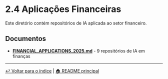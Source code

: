 # 2.4 Aplicações Financeiras

Este diretório contém repositórios de IA aplicada ao setor financeiro.

## Documentos

- [**FINANCIAL_APPLICATIONS_2025.md**](./FINANCIAL_APPLICATIONS_2025.md) - 9 repositórios de IA em finanças

---

[↩️ Voltar para o índice](../README.md) | [🏠 README principal](../../README.md)
